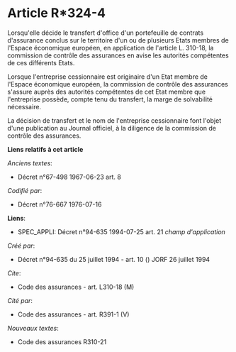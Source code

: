 # Article R*324-4

Lorsqu'elle décide le transfert d'office d'un portefeuille de contrats d'assurance conclus sur le territoire d'un ou de
plusieurs Etats membres de l'Espace économique européen, en application de l'article L. 310-18, la commission de contrôle des
assurances en avise les autorités compétentes de ces différents Etats.

Lorsque l'entreprise cessionnaire est originaire d'un Etat membre de l'Espace économique européen, la commission de contrôle
des assurances s'assure auprès des autorités compétentes de cet Etat membre que l'entreprise possède, compte tenu du
transfert, la marge de solvabilité nécessaire.

La décision de transfert et le nom de l'entreprise cessionnaire font l'objet d'une publication au Journal officiel, à la
diligence de la commission de contrôle des assurances.

**Liens relatifs à cet article**

_Anciens textes_:

  - Décret n°67-498 1967-06-23 art. 8

_Codifié par_:

  - Décret n°76-667 1976-07-16

**Liens**:

  - SPEC_APPLI: Décret n°94-635 1994-07-25 art. 21 *champ d'application*

_Créé par_:

  - Décret n°94-635 du 25 juillet 1994 - art. 10 () JORF 26 juillet 1994

_Cite_:

  - Code des assurances - art. L310-18 (M)

_Cité par_:

  - Code des assurances - art. R391-1 (V)

_Nouveaux textes_:

  - Code des assurances R310-21
